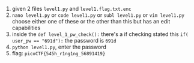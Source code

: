 1. given 2 files `level1.py` and `level1.flag.txt.enc`
2. `nano level1.py` or `code level1.py` or `subl level1.py` or `vim level1.py` choose either one of these or the other than this but has an edit capabilities
3. inside the `def level_1_pw_check():` there's a if checking stated this `if( user_pw == "691d"):` the password is `691d`
4. `python level1.py`, enter the password
5. flag: `picoCTF{545h_r1ng1ng_56891419}`
